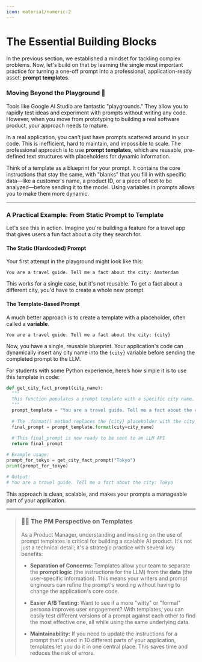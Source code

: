 ```yaml
---
icon: material/numeric-2
---
```



# The Essential Building Blocks

In the previous section, we established a mindset for tackling complex problems. Now, let's build on that by learning the single most important practice for turning a one-off prompt into a professional, application-ready asset: **prompt templates**.


### Moving Beyond the Playground 🚀

Tools like Google AI Studio are fantastic "playgrounds." They allow you to rapidly test ideas and experiment with prompts without writing any code. However, when you move from prototyping to building a real software product, your approach needs to mature.

In a real application, you can't just have prompts scattered around in your code. This is inefficient, hard to maintain, and impossible to scale. The professional approach is to use **prompt templates**, which are reusable, pre-defined text structures with placeholders for dynamic information.

Think of a template as a blueprint for your prompt. It contains the core instructions that stay the same, with "blanks" that you fill in with specific data—like a customer's name, a product ID, or a piece of text to be analyzed—before sending it to the model. Using variables in prompts allows you to make them more dynamic.

-----

### A Practical Example: From Static Prompt to Template

Let's see this in action. Imagine you're building a feature for a travel app that gives users a fun fact about a city they search for.

#### **The Static (Hardcoded) Prompt**

Your first attempt in the playground might look like this:

```
You are a travel guide. Tell me a fact about the city: Amsterdam
```

This works for a single case, but it's not reusable. To get a fact about a different city, you'd have to create a whole new prompt.

#### **The Template-Based Prompt**

A much better approach is to create a template with a placeholder, often called a **variable**.

```
You are a travel guide. Tell me a fact about the city: {city}
```

Now, you have a single, reusable blueprint. Your application's code can dynamically insert any city name into the `{city}` variable before sending the completed prompt to the LLM.

For students with some Python experience, here’s how simple it is to use this template in code:

```python
def get_city_fact_prompt(city_name):
  """
  This function populates a prompt template with a specific city name.
  """
  prompt_template = "You are a travel guide. Tell me a fact about the city: {city}"
  
  # The .format() method replaces the {city} placeholder with the city_name variable
  final_prompt = prompt_template.format(city=city_name)
  
  # This final_prompt is now ready to be sent to an LLM API
  return final_prompt

# Example usage:
prompt_for_tokyo = get_city_fact_prompt("Tokyo")
print(prompt_for_tokyo)

# Output:
# You are a travel guide. Tell me a fact about the city: Tokyo
```

This approach is clean, scalable, and makes your prompts a manageable part of your application.

-----

> ### 👩‍💼 The PM Perspective on Templates
>
> As a Product Manager, understanding and insisting on the use of prompt templates is critical for building a scalable AI product. It's not just a technical detail; it's a strategic practice with several key benefits:
>
>   * **Separation of Concerns:** Templates allow your team to separate the **prompt logic** (the instructions for the LLM) from the **data** (the user-specific information). This means your writers and prompt engineers can refine the prompt's wording without having to change the application's core code.
>
>   * **Easier A/B Testing:** Want to see if a more "witty" or "formal" persona improves user engagement? With templates, you can easily test different versions of a prompt against each other to find the most effective one, all while using the same underlying data.
>
>   * **Maintainability:** If you need to update the instructions for a prompt that's used in 10 different parts of your application, templates let you do it in one central place. This saves time and reduces the risk of errors.


<!-- I think this may be a good spot to introduce system instructions, the distinction between simple text completion versus multi-round chat, partial input strategy, and how it would translate in text completion API versus chat API (via providing manually constructed chat history). -->